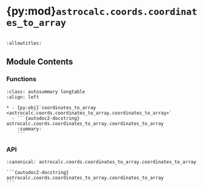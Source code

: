 # {py:mod}`astrocalc.coords.coordinates_to_array`

```{py:module} astrocalc.coords.coordinates_to_array
```

```{autodoc2-docstring} astrocalc.coords.coordinates_to_array
:allowtitles:
```

## Module Contents

### Functions

````{list-table}
:class: autosummary longtable
:align: left

* - {py:obj}`coordinates_to_array <astrocalc.coords.coordinates_to_array.coordinates_to_array>`
  - ```{autodoc2-docstring} astrocalc.coords.coordinates_to_array.coordinates_to_array
    :summary:
    ```
````

### API

````{py:function} coordinates_to_array(log, ra, dec)
:canonical: astrocalc.coords.coordinates_to_array.coordinates_to_array

```{autodoc2-docstring} astrocalc.coords.coordinates_to_array.coordinates_to_array
```
````
